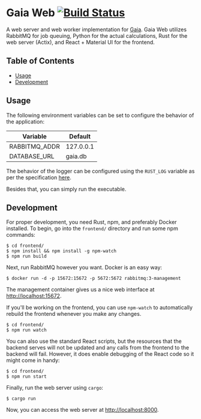 Gaia Web [![Build Status](https://travis-ci.com/Zedjones/GaiaWeb.svg?branch=master)](https://travis-ci.com/Zedjones/GaiaWeb)
==========
A web server and web worker implementation for [Gaia](https://github.com/lauramv1832/Gaia). Gaia Web utilizes RabbitMQ for job queuing, Python for the actual calculations, Rust for the web server (Actix), and React + Material UI for the frontend.

## Table of Contents
<!-- vim-markdown-toc GFM --> 
* [Usage](#usage)
* [Development](#licensing)

## Usage
The following environment variables can be set to configure the behavior of the application:

| Variable      | Default   |
|---------------|-----------|
| RABBITMQ_ADDR | 127.0.0.1 |
| DATABASE_URL  | gaia.db   |

The behavior of the logger can be configured using the `RUST_LOG`
variable as per the specification [here](https://docs.rs/env_logger/0.7.1/env_logger/).

Besides that, you can simply run the executable.

## Development
For proper development, you need Rust, npm, and preferably Docker installed.
To begin, go into the `frontend/` directory and run some npm commands:
```
$ cd frontend/
$ npm install && npm install -g npm-watch
$ npm run build
```
Next, run RabbitMQ however you want. Docker is an easy way:
```
$ docker run -d -p 15672:15672 -p 5672:5672 rabbitmq:3-management
```
The management container gives us a nice web interface at [http://localhost:15672](http://localhost:15672).


If you'll be working on the frontend, you can use `npm-watch` to automatically rebuild the frontend whenever you make any changes.
```
$ cd frontend/
$ npm run watch
```
You can also use the standard React scripts, but the resources that the backend serves will not be updated and any calls from the frontend to the backend will fail. However, it does enable debugging of the React code so it might come in handy:
```
$ cd frontend/
$ npm run start
```
Finally, run the web server using `cargo`:
```
$ cargo run
```
Now, you can access the web server at [http://localhost:8000](http://localhost:8000).